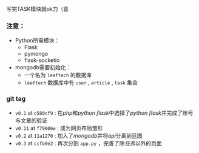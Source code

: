 写完TASK模块就ok力（喜

### 注意：
- Python所需模块：
  - Flask
  - pymongo
  - flask-socketio
- mongodb需要初始化：
  - 一个名为 `leaftech` 的数据库
  - `leaftech` 数据库中有 `user` , `article` , `task` 集合

### git tag

- `v0.1` at `c580cf9` : 在*php*和*python flask*中选择了*python flask*并完成了账号与文章的验证
- `v0.11` at `f79006e` : 成为网页布局雏形
- `v0.2` at `11a1270` : 加入了*mongodb*并将*api*分离到蓝图
- `v0.3` at `ccfb0e2` : 再次分割 `app.py` ，完善了除*任务*以外的页面
